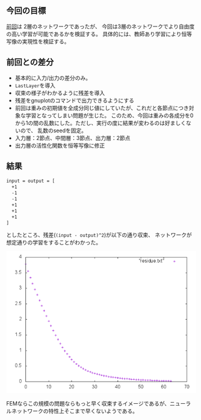 ## 今回の目標
[前回](https://github.com/sergeant-wizard/neural_network/tree/master/back_propagation_20150630)は
2層のネットワークであったが、
今回は3層のネットワークでより自由度の高い学習が可能であるかを検証する。
具体的には、教師あり学習により恒等写像の実現性を検証する。

## 前回との差分
- 基本的に入力/出力の差分のみ。
- `LastLayer`を導入
- 収束の様子がわかるように残差を導入
- 残差をgnuplotのコマンドで出力できるようにする
- 前回は重みの初期値を全成分同じ値にしていたが、これだと各節点につき対象な学習となってしまい問題が生じた。
  このため、今回は重みの各成分を0から1の間の乱数にした。ただし、実行の度に結果が変わるのは好ましくないので、
  乱数のseedを固定。
- 入力層：2節点、中間層：3節点、出力層：2節点
- 出力層の活性化関数を恒等写像に修正

## 結果
```
input = output = [
  +1
  -1
  -1
  +1
  +1
  +1
]
```
としたところ、残差(`(input - output)^2`)が以下の通り収束、
ネットワークが想定通りの学習をすることがわかった。

![residue](https://github.com/sergeant-wizard/neural_network/blob/master/back_propagation_20150701/residue.png)

FEMならこの規模の問題ならもっと早く収束するイメージであるが、ニューラルネットワークの特性上そこまで早くないようである。


